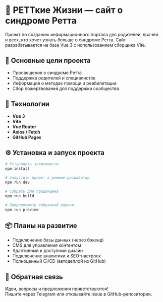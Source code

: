 # 🧬 РЕТТкие Жизни — сайт о синдроме Ретта

 Проект по созданию информационного портала для родителей, врачей и всех, кто хочет узнать больше о синдроме Ретта. Сайт разрабатывается на базе Vue 3 с использованием сборщика Vite.

## 📌 Основные цели проекта

- Просвещение о синдроме Ретта
- Поддержка родителей и специалистов
- Информация о методах помощи и реабилитации
- Сбор пожертвований для поддержки сообщества

## 🚀 Технологии

- **Vue 3**
- **Vite**
- **Vue Router**
- **Axios / Fetch**
- **GitHub Pages**
    
## ⚙️ Установка и запуск проекта

```bash
# Установить зависимости
npm install

# Запустить проект в режиме разработки
npm run dev

# Собрать для продакшена
npm run build

# Предпросмотр собранной версии
npm run preview
```

## 📦 Планы на развитие

- Подключение базы данных (через бэкенд)
- CMS для управления контентом
- Адаптивный и доступный дизайн
- Подключение аналитики и SEO-настроек
- Полноценный CI/CD (автодеплой из GitHub)

## 💬 Обратная связь

Идеи, вопросы и предложения приветствуются!  
Пишите через Telegram или открывайте issue в GitHub-репозитории.